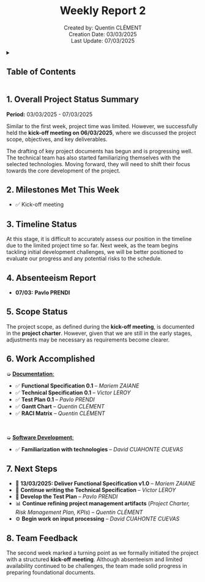 <h1 align="center"> Weekly Report 2 </h1>

<p align="center">
Created by: Quentin CLÉMENT <br> Creation Date: 03/03/2025 <br> Last Update: 07/03/2025
</p>

<details>
<summary>

## Table of Contents

</summary>

- [Table of Contents](#table-of-contents)
- [1. Overall Project Status Summary](#1-overall-project-status-summary)
- [2. Milestones Met This Week](#2-milestones-met-this-week)
- [3. Timeline Status](#3-timeline-status)
- [4. Absenteeism Report](#4-absenteeism-report)
- [5. Scope Status](#5-scope-status)
- [6. Work Accomplished](#6-work-accomplished)
- [7. Next Steps](#7-next-steps)
- [8. Team Feedback](#8-team-feedback)

</details>

## 1. Overall Project Status Summary  

**Period:** 03/03/2025 - 07/03/2025  

Similar to the first week, project time was limited. However, we successfully held the **kick-off meeting on 06/03/2025**, where we discussed the project scope, objectives, and key deliverables.  

The drafting of key project documents has begun and is progressing well. The technical team has also started familiarizing themselves with the selected technologies. Moving forward, they will need to shift their focus towards the core development of the project.  

## 2. Milestones Met This Week  

- ✅ Kick-off meeting  

## 3. Timeline Status  

At this stage, it is difficult to accurately assess our position in the timeline due to the limited project time so far. Next week, as the team begins tackling initial development challenges, we will be better positioned to evaluate our progress and any potential risks to the schedule.  

## 4. Absenteeism Report  

- **07/03:** **Pavlo PRENDI**  

## 5. Scope Status  

The project scope, as defined during the **kick-off meeting**, is documented in the **project charter**. However, given that we are still in the early stages, adjustments may be necessary as requirements become clearer.  

## 6. Work Accomplished  

➭ <ins>**Documentation**<ins>:  

- ✅ **Functional Specification 0.1** – _Mariem ZAIANE_  
- ✅ **Technical Specification 0.1** – _Victor LEROY_  
- ✅ **Test Plan 0.1** – _Pavlo PRENDI_
- ✅ **Gantt Chart** – _Quentin CLÉMENT_  
- ✅ **RACI Matrix** – _Quentin CLÉMENT_  

<br>

➭ <ins>**Software Development**<ins>:  

- ✅ **Familiarization with technologies** – _David CUAHONTE CUEVAS_  

## 7. Next Steps  

- 📅 **13/03/2025: Deliver Functional Specification v1.0** – _Mariem ZAIANE_  
- 📝 **Continue writing the Technical Specification** – _Victor LEROY_  
- 📝 **Develop the Test Plan** – _Pavlo PRENDI_  
- 📊 **Continue refining project management artifacts** (_Project Charter, Risk Management Plan, KPIs_) – _Quentin CLÉMENT_  
- ⚙️ **Begin work on input processing** – _David CUAHONTE CUEVAS_  

## 8. Team Feedback  

The second week marked a turning point as we formally initiated the project with a structured **kick-off meeting**. Although absenteeism and limited availability continued to be challenges, the team made solid progress in preparing foundational documents.  